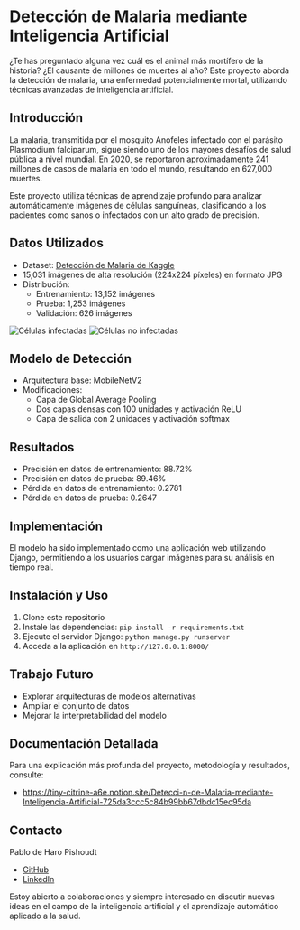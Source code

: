 # Detección de Malaria mediante Inteligencia Artificial

¿Te has preguntado alguna vez cuál es el animal más mortífero de la historia? ¿El causante de millones de muertes al año? Este proyecto aborda la detección de malaria, una enfermedad potencialmente mortal, utilizando técnicas avanzadas de inteligencia artificial.

## Introducción

La malaria, transmitida por el mosquito Anofeles infectado con el parásito Plasmodium falciparum, sigue siendo uno de los mayores desafíos de salud pública a nivel mundial. En 2020, se reportaron aproximadamente 241 millones de casos de malaria en todo el mundo, resultando en 627,000 muertes.

Este proyecto utiliza técnicas de aprendizaje profundo para analizar automáticamente imágenes de células sanguíneas, clasificando a los pacientes como sanos o infectados con un alto grado de precisión.

## Datos Utilizados

- Dataset: [Detección de Malaria de Kaggle](https://www.kaggle.com/datasets/sayeemmohammed/malaria-detection)
- 15,031 imágenes de alta resolución (224x224 píxeles) en formato JPG
- Distribución:
  - Entrenamiento: 13,152 imágenes
  - Prueba: 1,253 imágenes
  - Validación: 626 imágenes

![Células infectadas](ruta/a/10_primeras_imagenes_infectadas_train.jpg)
![Células no infectadas](ruta/a/10_primeras_imagenes_uninfected.jpg)

## Modelo de Detección

- Arquitectura base: MobileNetV2
- Modificaciones:
  - Capa de Global Average Pooling
  - Dos capas densas con 100 unidades y activación ReLU
  - Capa de salida con 2 unidades y activación softmax

## Resultados

- Precisión en datos de entrenamiento: 88.72%
- Precisión en datos de prueba: 89.46%
- Pérdida en datos de entrenamiento: 0.2781
- Pérdida en datos de prueba: 0.2647

## Implementación

El modelo ha sido implementado como una aplicación web utilizando Django, permitiendo a los usuarios cargar imágenes para su análisis en tiempo real.

## Instalación y Uso

1. Clone este repositorio
2. Instale las dependencias: `pip install -r requirements.txt`
3. Ejecute el servidor Django: `python manage.py runserver`
4. Acceda a la aplicación en `http://127.0.0.1:8000/`

## Trabajo Futuro

- Explorar arquitecturas de modelos alternativas
- Ampliar el conjunto de datos
- Mejorar la interpretabilidad del modelo

## Documentación Detallada

Para una explicación más profunda del proyecto, metodología y resultados, consulte:
- https://tiny-citrine-a6e.notion.site/Detecci-n-de-Malaria-mediante-Inteligencia-Artificial-725da3ccc5c84b99bb67dbdc15ec95da


## Contacto

Pablo de Haro Pishoudt
- [GitHub](https://github.com/Pablodeharo)
- [LinkedIn](https://www.linkedin.com/in/pablo-de-haro-pishoudt-0871972b6/)

Estoy abierto a colaboraciones y siempre interesado en discutir nuevas ideas en el campo de la inteligencia artificial y el aprendizaje automático aplicado a la salud.
